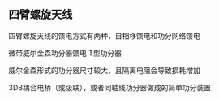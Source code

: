 ## 四臂螺旋天线

四臂螺旋天线的馈电方式有两种，自相移馈电和功分网络馈电

微带威尔金森功分器馈电
T型功分器

威尔金森形式的功分器尺寸较大，且隔离电阻会导致损耗增加


3DB耦合电桥（或级联），或者同轴线功分器做成的简单功分装置